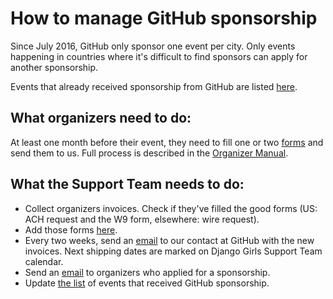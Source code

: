 # How to manage GitHub sponsorship

Since July 2016, GitHub only sponsor one event per city. Only events happening in countries where it's difficult to find sponsors can apply for another sponsorship.

Events that already received sponsorship from GitHub are listed [here](https://docs.google.com/spreadsheets/d/1kzg1pe0FLOBcIGAZEt-RNhJzAU4AhBq0Ndv3jlP768E/edit#gid=0).

## What organizers need to do:

At least one month before their event, they need to fill one or two [forms](https://drive.google.com/drive/u/0/folders/0BxqF-fMgUfHUM0lRSGhBVjNyT1U) and send them to us. Full process is described in the [Organizer Manual](http://organize.djangogirls.org/sponsors/#github-sponsorship).

## What the Support Team needs to do:   

* Collect organizers invoices. Check if they've filled the good forms (US: ACH request and the W9 form, elsewhere: wire request).
* Add those forms [here](https://drive.google.com/drive/u/0/folders/0BxqF-fMgUfHUSkIzRS1xdVRuTUE).
* Every two weeks, send an [email](../howto/emails/GitHub_sponsorship.md) to our contact at GitHub with the new invoices. Next shipping dates are marked on Django Girls Support Team calendar.
* Send an [email](../howto/emails/GitHub_sponsorship.md) to organizers who applied for a sponsorship.
* Update [the list](https://docs.google.com/spreadsheets/d/1kzg1pe0FLOBcIGAZEt-RNhJzAU4AhBq0Ndv3jlP768E/edit#gid=0) of events that received GitHub sponsorship.